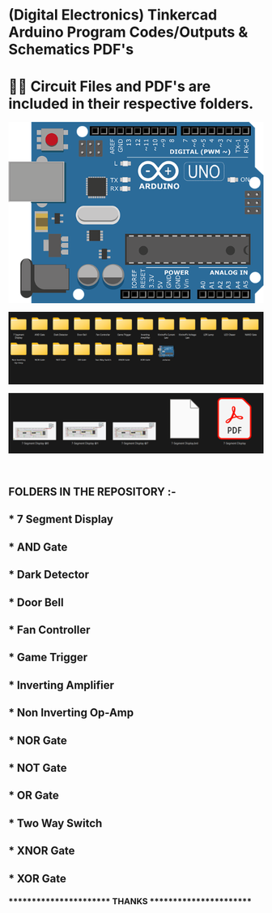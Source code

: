 # (Digital Electronics) Tinkercad Arduino Program Codes/Outputs & Schematics PDF's

# 🔋📁 Circuit Files and PDF's are included in their respective folders.

![banner](/arduino.png)<p/>
![folders](/folders.png) <p/>
![files](/files.png) <p/>
<br/>
## FOLDERS IN THE REPOSITORY :-
## * 7 Segment Display
## * AND Gate
## * Dark Detector
## * Door Bell
## * Fan Controller
## * Game Trigger
## * Inverting Amplifier
## * Non Inverting Op-Amp
## * NOR Gate
## * NOT Gate
## * OR Gate
## * Two Way Switch
## * XNOR Gate
## * XOR Gate

### ********************** THANKS **********************
